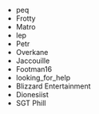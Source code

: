 - peq
- Frotty
- Matro
- lep
- Petr
- Overkane
- Jaccouille
- Footman16
- looking_for_help
- Blizzard Entertainment
- Dionesiist
- SGT Phill
